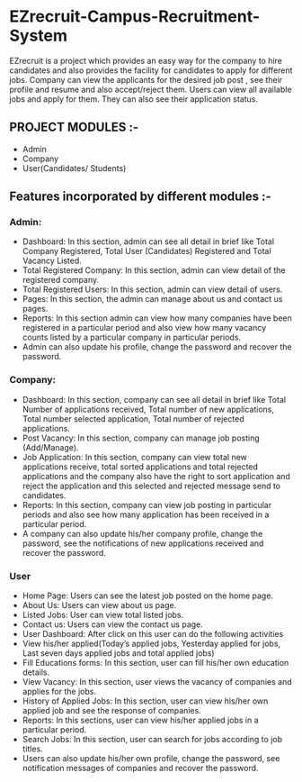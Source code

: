 # EZrecruit-Campus-Recruitment-System

EZrecruit is a project which provides an easy way for the company to hire candidates and also provides the facility for candidates to apply for different jobs. Company can view the applicants for the desired job post , see their profile and resume and also accept/reject them. Users can view all available jobs and apply for them. They can also see their application status. 

## PROJECT MODULES :-
-	Admin
-	Company
-	User(Candidates/ Students)

## Features incorporated by different modules :-

### Admin:
-	Dashboard: In this section, admin can see all detail in brief like Total Company Registered, Total User (Candidates) Registered and Total Vacancy Listed.
-	Total Registered Company: In this section, admin can view detail of the registered company.
-	Total Registered Users: In this section, admin can view detail of users.
-	Pages: In this section, the admin can manage about us and contact us pages.
-	Reports: In this section admin can view how many companies have been registered in a particular period and also view how many vacancy counts listed by a particular company in particular periods.
-	Admin can also update his profile, change the password and recover the password.

### Company:
-	Dashboard: In this section, company can see all detail in brief like Total Number of applications received, Total number of new applications, Total number selected application, Total number of rejected applications.
-	Post Vacancy: In this section, company can manage job posting (Add/Manage).
-	Job Application: In this section, company can view total new applications receive, total sorted applications and total rejected applications and the company also have the right to sort application and reject the application and this selected and rejected message send to candidates.
-	Reports: In this section, company can view job posting in particular periods and also see how many application has been received in a particular period.
-	A company can also update his/her company profile, change the password, see the notifications of new applications received and recover the password.

### User
-	Home Page: Users can see the latest job posted on the home page.
-	About Us: Users can view about us page.
-	Listed Jobs: User can view total listed jobs.
-	Contact us: Users can view the contact us page.
-	User Dashboard: After click on this user can do the following activities
-	View his/her  applied(Today’s applied jobs, Yesterday applied for jobs, Last seven days applied jobs and total applied jobs)
-	Fill Educations forms: In this section, user can fill his/her own education details.
-	View Vacancy: In this section, user views the vacancy of companies and applies for the jobs.
-	History of Applied Jobs: In this section, user can view his/her own applied job and see the response of companies.
-	Reports: In this sections, user can view his/her applied jobs in a particular period.
-	Search Jobs: In this section, user can search for jobs according to job titles.
-	Users can also update his/her own profile, change the password, see notification messages of companies and recover the password.
